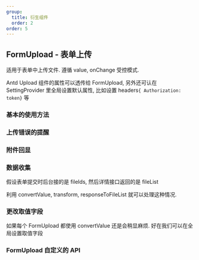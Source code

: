 ```yaml
---
group:
  title: 衍生组件
  order: 2
order: 5
---
```


## FormUpload - 表单上传

适用于表单中上传文件. 遵循 value, onChange 受控模式.

Antd Upload 组件的属性可以透传给 FormUpload, 另外还可认在 SettingProvider 里全局设置默认属性, 比如设置 headers`{ Authorization: token}` 等

### 基本的使用方法

<code src="./basic/index.tsx"></code>

### 上传错误的提醒

<code src="./errorHandle/index.tsx"></code>

### 附件回显

<code src="./show/index.tsx"></code>

### 数据收集

假设表单提交时后台接的是 fileIds, 然后详情接口返回的是 fileList

利用 convertValue, transform, responseToFileList 就可以处理这种情况.

<code src="./dataSubmit/index.tsx"></code>

### 更改取值字段

如果每个 FormUpload 都使用 convertValue 还是会稍显麻烦. 好在我们可以在全局设置取值字段

<code src="./changeKey/index.tsx"></code>

### FormUpload 自定义的 API

<API exports='["Self"]' hideTitle src="../../../src/FormUpload/index.tsx"></API>
